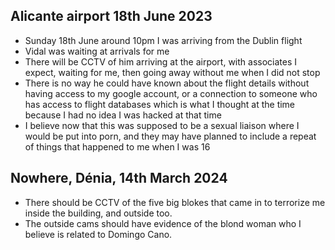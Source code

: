 ## Alicante airport 18th June 2023

- Sunday 18th June around 10pm I was arriving from the Dublin flight
- Vidal was waiting at arrivals for me
- There will be CCTV of him arriving at the airport, with associates I expect, waiting for me, then going away without me when I did not stop
- There is no way he could have known about the flight details without having access to my google account, or a connection to someone who has access to flight databases which is what I thought at the time because I had no idea I was hacked at that time
- I believe now that this was supposed to be a sexual liaison where I would be put into porn, and they may have planned to include a repeat of things that happened to me when I was 16

## Nowhere, Dénia, 14th March 2024

- There should be CCTV of the five big blokes that came in to terrorize me inside the building, and outside too.
- The outside cams should have evidence of the blond woman who I believe is related to Domingo Cano.